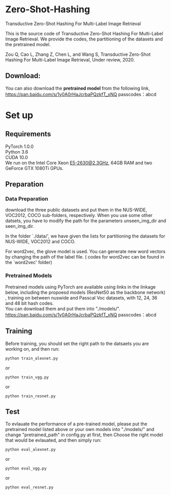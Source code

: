 # Zero-Shot-Hashing
Transductive Zero-Shot Hashing For Multi-Label Image Retrieval


This is the source code of Transductive Zero-Shot Hashing For Multi-Label Image Retrieval. We provide the codes, the partitioning of the datasets and the pretrained model.

Zou Q, Cao L, Zhang Z, Chen L, and Wang S, Transductive Zero-Shot Hashing For Multi-Label Image Retrieval, Under review, 2020.


## Download:

You can also download the **pretrained model** from the following link,  
https://pan.baidu.com/s/1y0A0rHaJcrbaPQzkfT_xNQ 
passcodes：abcd 

# Set up
## Requirements
PyTorch 1.0.0  
Python 3.6  
CUDA 10.0  
We run on the Intel Core Xeon E5-2630@2.3GHz, 64GB RAM and two GeForce GTX 1080Ti GPUs.

## Preparation
### Data Preparation
download the three public datasets and put them in the NUS-WIDE, VOC2012, COCO sub-folders, respectively. When you use some other datsets, you have to modify the path for the parameters unseen_img_dir and seen_img_dir.  

In the folder `./data/', we have given the lists for partitioning the datasets for NUS-WIDE, VOC2012 and COCO. 

For word2vec, the glove model is used. You can generate new word vectors by changing the path of the label file. ( codes for word2vec can be found in the `word2vec' folder)

### Pretrained Models
Pretrained models using PyTorch are available using links in the linkage below, including the propoesd models (ResNet50 as the backbone network) , training on between nuswide and Passcal Voc datasets, with 12, 24, 36 and 48 bit hash codes.   
You can download them and put them into "./models/".  
https://pan.baidu.com/s/1y0A0rHaJcrbaPQzkfT_xNQ 
passcodes：abcd 

## Training
Before training, you should set the right path to the datsaets you are working on, and then run:  
```
python train_alexnet.py
```
or  
```
python train_vgg.py
```
or  
```
python train_resnet.py
```

## Test
To evlauate the performance of a pre-trained model, please put the pretrained model listed above or your own models into "./models/" and change "pretrained_path" in config.py at first, then Choose the right model that would be evlauated, and then simply run:  
```
python eval_alexnet.py
```
or  
```
python eval_vgg.py
```
or  
```
python eval_resnet.py
```


